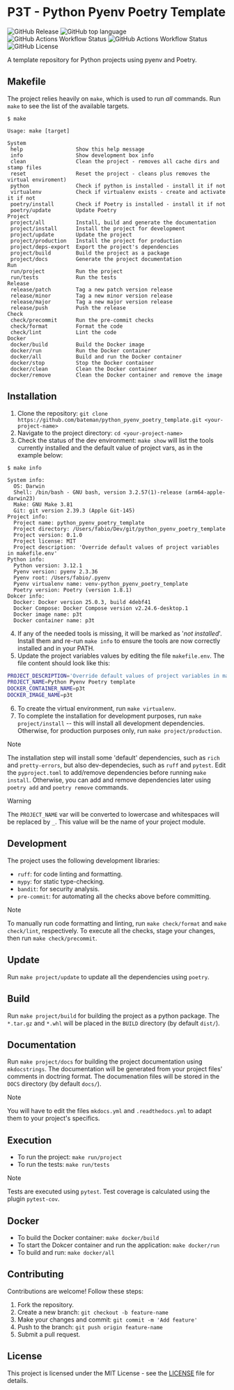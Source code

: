 # P3T - Python Pyenv Poetry Template

![GitHub Release](https://img.shields.io/github/v/release/bateman/python_pyenv_poetry_template?style=flat-square)
![GitHub top language](https://img.shields.io/github/languages/top/bateman/python_pyenv_poetry_template?style=flat-square)
![GitHub Actions Workflow Status](https://img.shields.io/github/actions/workflow/status/bateman/python_pyenv_poetry_template/release.yml?style=flat-square)
![GitHub Actions Workflow Status](https://img.shields.io/github/actions/workflow/status/bateman/python_pyenv_poetry_template/docker.yml?style=flat-square&label=docker)
![GitHub License](https://img.shields.io/github/license/bateman/python_pyenv_poetry_template?style=flat-square)

A template repository for Python projects using pyenv and Poetry.

## Makefile

The project relies heavily on `make`, which is used to run *all* commands. Run `make` to see the list of the available targets.

```console
$ make

Usage: make [target]

System
 help                 Show this help message
 info                 Show development box info
 clean                Clean the project - removes all cache dirs and stamp files
 reset                Reset the project - cleans plus removes the virtual enviroment)
 python               Check if python is installed - install it if not
 virtualenv           Check if virtualenv exists - create and activate it if not
 poetry/install       Check if Poetry is installed - install it if not
 poetry/update        Update Poetry
Project
 project/all          Install, build and generate the documentation
 project/install      Install the project for development
 project/update       Update the project
 project/production   Install the project for production
 project/deps-export  Export the project's dependencies
 project/build        Build the project as a package
 project/docs         Generate the project documentation
Run
 run/project          Run the project
 run/tests            Run the tests
Release
 release/patch        Tag a new patch version release
 release/minor        Tag a new minor version release
 release/major        Tag a new major version release
 release/push         Push the release
Check
 check/precommit      Run the pre-commit checks
 check/format         Format the code
 check/lint           Lint the code
Docker
 docker/build         Build the Docker image
 docker/run           Run the Docker container
 docker/all           Build and run the Docker container
 docker/stop          Stop the Docker container
 docker/clean         Clean the Docker container
 docker/remove        Clean the Docker container and remove the image
```

## Installation

1. Clone the repository: `git clone https://github.com/bateman/python_pyenv_poetry_template.git <your-project-name>`
2. Navigate to the project directory: `cd <your-project-name>`
3. Check the status of the dev environment: `make show` will list the tools currently installed and the default value of project vars, as in the example below:
```console
$ make info

System info:
  OS: Darwin
  Shell: /bin/bash - GNU bash, version 3.2.57(1)-release (arm64-apple-darwin23)
  Make: GNU Make 3.81
  Git: git version 2.39.3 (Apple Git-145)
Project info:
  Project name: python_pyenv_poetry_template
  Project directory: /Users/fabio/Dev/git/python_pyenv_poetry_template
  Project version: 0.1.0
  Project license: MIT
  Project description: 'Override default values of project variables in makefile.env'
Python info:
  Python version: 3.12.1
  Pyenv version: pyenv 2.3.36
  Pyenv root: /Users/fabio/.pyenv
  Pyenv virtualenv name: venv-python_pyenv_poetry_template
  Poetry version: Poetry (version 1.8.1)
Dokcer info:
  Docker: Docker version 25.0.3, build 4debf41
  Docker Compose: Docker Compose version v2.24.6-desktop.1
  Docker image name: p3t
  Docker container name: p3t
```
4. If any of the needed tools is missing, it will be marked as '*not installed*'. Install them and re-run `make info` to ensure the tools are now correctly installed and in your PATH. 
5. Update the project variables values by editing the file `makefile.env`. The file content should look like this:
```bash
PROJECT_DESCRIPTION='Override default values of project variables in makefile.env'
PROJECT_NAME=Python Pyenv Poetry template
DOCKER_CONTAINER_NAME=p3t
DOCKER_IMAGE_NAME=p3t
```
6. To create the virtual environment, run `make virtualenv`.
7. To complete the installation for development purposes, run `make project/install` -- this will install all development dependencies. Otherwise, for production purposes only, run `make project/production`.

> [!NOTE]
> The installation step will install some 'default' dependencies, such as `rich` and `pretty-errors`, but also dev-dependecies, such as `ruff` and `pytest`.
> Edit the `pyproject.toml` to add/remove dependencies before running `make install`. Otherwise, you can add and remove dependencies later using `poetry add` and `poetry remove` commands. 

> [!WARNING]
> The `PROJECT_NAME` var will be converted to lowercase and whitespaces will be replaced by `_`. This value will be the name of your project module.

## Development

The project uses the following development libraries:
* `ruff`: for code linting and formatting.
* `mypy`: for static type-checking.
* `bandit`: for security analysis.
* `pre-commit`: for automating all the checks above before committing.

> [!NOTE]
> To manually run code formatting and linting, run `make check/format` and `make check/lint`, respectively.
> To execute all the checks, stage your changes, then run `make check/precommit`.


## Update

Run `make project/update` to update all the dependencies using `poetry`.

## Build

Run `make project/build` for building the project as a python package.
The `*.tar.gz` and `*.whl` will be placed in the `BUILD` directory (by default `dist/`).

## Documentation

Run `make project/docs` for building the project documentation using `mkdocstrings`. The documentation will be generated from your project files' comments in doctring format.
The documenation files will be stored in the `DOCS` directory (by default `docs/`).

> [!NOTE]
> You will have to edit the files `mkdocs.yml` and `.readthedocs.yml` to adapt them to your project's specifics.

## Execution

* To run the project: `make run/project`
* To run the tests: `make run/tests`

> [!NOTE]
> Tests are executed using `pytest`. Test coverage is calculated using the plugin `pytest-cov`.

## Docker

* To build the Docker container: `make docker/build`
* To start the Dokcer container and run the application: `make docker/run`
* To build and run: `make docker/all`

## Contributing

Contributions are welcome! Follow these steps:
1. Fork the repository.
2. Create a new branch: `git checkout -b feature-name`
3. Make your changes and commit: `git commit -m 'Add feature'`
4. Push to the branch: `git push origin feature-name`
5. Submit a pull request.

## License

This project is licensed under the MIT License - see the [LICENSE](LICENSE) file for details.
